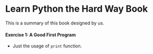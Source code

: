 # Learn Python the Hard Way Book
This is a summary of this book designed by us.

#### Exercise 1: A Good First Program
* Just the usage of `print` function.


